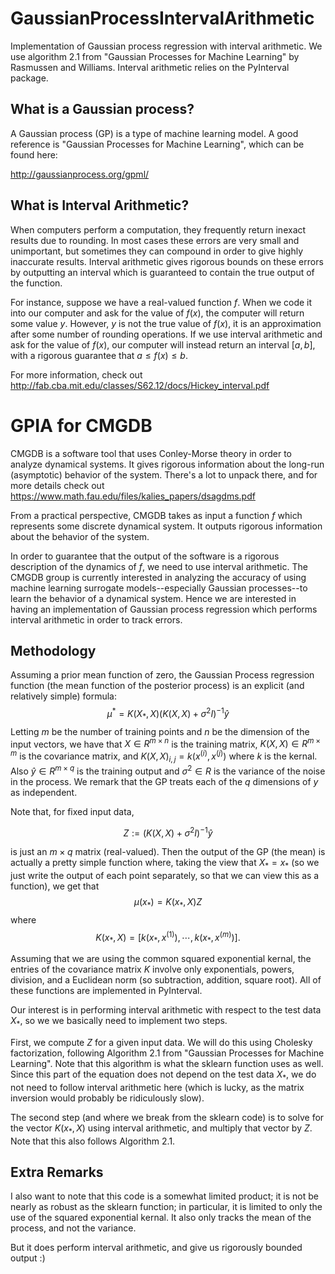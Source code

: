 # GaussianProcessIntervalArithmetic
Implementation of Gaussian process regression with interval arithmetic.  We use algorithm 2.1 from "Gaussian Processes for Machine Learning" by Rasmussen and Williams.  Interval arithmetic relies on the PyInterval package.  

## What is a Gaussian process?

A Gaussian process (GP) is a type of machine learning model.  A good reference is "Gaussian Processes for Machine Learning", which can be found here:

http://gaussianprocess.org/gpml/

## What is Interval Arithmetic?

When computers perform a computation, they frequently return inexact results due to rounding.  In most cases these errors are very small and unimportant, but sometimes they can compound in order to give highly inaccurate results.  Interval arithmetic gives rigorous bounds on these errors by outputting an interval which is guaranteed to contain the true output of the function.  

For instance, suppose we have a real-valued function $f$. When we code it into our computer and ask for the value of $f(x)$, the computer will return some value $y$.  However, $y$ is not the true value of $f(x)$, it is an approximation after some number of rounding operations.  If we use interval arithmetic and ask for the value of $f(x)$, our computer will instead return an interval $[a,b]$, with a rigorous guarantee that $a \leq f(x) \leq b$. 

For more information, check out 
http://fab.cba.mit.edu/classes/S62.12/docs/Hickey_interval.pdf

# GPIA for CMGDB

CMGDB is a software tool that uses Conley-Morse theory in order to analyze dynamical systems.  It gives rigorous information about the long-run (asymptotic) behavior of the system.  There's a lot to unpack there, and for more details check out
https://www.math.fau.edu/files/kalies_papers/dsagdms.pdf

From a practical perspective, CMGDB takes as input a function $f$ which represents some discrete dynamical system.  It outputs rigorous information about the behavior of the system.  

In order to guarantee that the output of the software is a rigorous description of the dynamics of $f$, we need to use interval arithmetic.  The CMGDB group is currently interested in analyzing the accuracy of using machine learning surrogate models--especially Gaussian processes--to learn the behavior of a dynamical system.  Hence we are interested in having an implementation of Gaussian process regression which performs interval arithmetic in order to track errors.  

## Methodology

Assuming a prior mean function of zero, the Gaussian Process regression function (the mean function of the posterior process) is an explicit (and relatively simple) formula: $$ \mu^* = K(X_*,X)(K(X,X)+\sigma^2 I)^{-1}\hat{y} $$
Letting $m$ be the number of training points and $n$ be the dimension of the input vectors, we have that $X \in R^{m\times n}$ is the training matrix, $K(X,X) \in R^{m \times m}$ is the covariance matrix, and $K(X,X)_{i,j} = k(x^{(i)},x^{(j)})$ where $k$ is the kernal.  Also $\hat{y} \in R^{m \times q}$ is the training output and $\sigma^2 \in R$ is the variance of the noise in the process. We remark that the GP treats each of the $q$ dimensions of $y$ as independent.  

Note that, for fixed input data, 

$$Z:= (K(X,X)+\sigma^2 I)^{-1}\hat{y}$$ 

is just an $m\times q$ matrix (real-valued).  Then the output of the GP (the mean) is actually a pretty simple function where, taking the view that $X_* = x_*$ (so we just write the output of each point separately, so that we can view this as a function), we get that
$$ \mu(x_*) = K(x_*,X)Z$$
where
$$K(x_*,X) = [k(x_*,x^{(1)}),\cdots,k(x_*,x^{(m)})].$$

Assuming that we are using the common squared exponential kernal, the entries of the covariance matrix $K$ involve only exponentials, powers, division, and a Euclidean norm (so subtraction, addition, square root).  All of these functions are implemented in PyInterval.

Our interest is in performing interval arithmetic with respect to the test data $X_*$, so we we basically need to implement two steps. 

First, we compute $Z$ for a given input data.  We will do this using Cholesky factorization, following Algorithm 2.1 from "Gaussian Processes for Machine Learning".  Note that this algorithm is what the sklearn function uses as well.  Since this part of the equation does not depend on the test data $X_*$, we do not need to follow interval arithmetic here (which is lucky, as the matrix inversion would probably be ridiculously slow).  

The second step (and where we break from the sklearn code) is to solve for the vector $K(x_*,X)$ using interval arithmetic, and multiply that vector by $Z$. Note that this also follows Algorithm 2.1.

## Extra Remarks

I also want to note that this code is a somewhat limited product; it is not be nearly as robust as the sklearn function; in particular, it is limited to only the use of the squared exponential kernal. It also only tracks the mean of the process, and not the variance. 

But it does perform interval arithmetic, and give us rigorously bounded output :)
